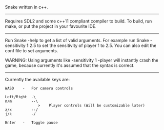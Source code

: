 Snake written in c++.

-------------------------

Requires SDL2 and some c++11 compliant compiler to build.
To build, run make, or put the project in your favourite IDE.

-------------------------

Run  Snake -help  to get a list of valid arguments.
For example run  Snake -sensitivity 1 2.5  to set the sensitivity of player 1 to 2.5.
You can also edit the conf file to set arguments.

WARNING:
	Using arguments like -sensitivity 1 -player  will instantly crash the game,
	because currently it's assumed that the syntax is correct.

-------------------------

Currently the available keys are:

	WASD	-	For camera controls
	
    Left/Right  -\
    n/m         --\
	               >	Player controls (Will be customizable later)
    z/x         --/
    j/k         -/

    Enter	-	Toggle pause
